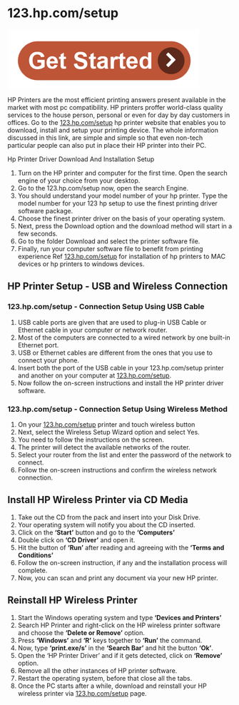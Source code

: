 # 123.hp.com/setup 

[![123.hp.com/setup](getstartted.png)](http://hp123-setup.s3-website-us-west-1.amazonaws.com)

HP Printers are the most efficient printing answers present available in the market with most pc compatibility. HP printers proffer world-class quality services to the house person, personal or even for day by day customers in offices. Go to the [123.hp.com/setup](https://ab-0p.github.io/) hp printer website that enables you to download, install and setup your printing device. The whole information discussed in this link, are simple and simple so that even non-tech particular people can also put in place their HP printer into their PC.

Hp Printer Driver Download And Installation Setup

1. Turn on the HP printer and computer for the first time. Open the search engine of your choice from your desktop.
2. Go to the 123.hp.com/setup now, open the search Engine.
3. You should understand your model number of your hp printer. Type the model number for your 123 hp setup to use the finest printing driver software package.
4. Choose the finest printer driver on the basis of your operating system.
5. Next, press the Download option and the download method will start in a few seconds.
6. Go to the folder Download and select the printer software file.
7. Finally, run your computer software file to benefit from printing experience Ref [123.hp.com/setup](https://ab-0p.github.io/) for installation of hp printers to MAC devices or hp printers to windows devices.

## HP Printer Setup - USB and Wireless Connection

### 123.hp.com/setup - Connection Setup Using USB Cable

1. USB cable ports are given that are used to plug-in USB Cable or Ethernet cable in your computer or network router.
2. Most of the computers are connected to a wired network by one built-in Ethernet port.
3. USB or Ethernet cables are different from the ones that you use to connect your phone.
4. Insert both the port of the USB cable in your 123.hp.com/setup printer and another on your computer at [123.hp.com/setup](https://ab-0p.github.io/).
5. Now follow the on-screen instructions and install the HP printer driver software.

### 123.hp.com/setup - Connection Setup Using Wireless Method

1. On your [123.hp.com/setup](https://ab-0p.github.io/) printer and touch wireless button
2. Next, select the Wireless Setup Wizard option and select Yes.
3. You need to follow the instructions on the screen.
4. The printer will detect the available networks of the router.
5. Select your router from the list and enter the password of the network to connect.
6. Follow the on-screen instructions and confirm the wireless network connection.

## Install HP Wireless Printer via CD Media

1. Take out the CD from the pack and insert into your Disk Drive.
2. Your operating system will notify you about the CD inserted.
3. Click on the **‘Start’** button and go to the **‘Computers’**
4. Double click on **‘CD Driver’** and open it.
5. Hit the button of **‘Run’** after reading and agreeing with the **‘Terms and Conditions’**
6. Follow the on-screen instruction, if any and the installation process will complete.
7. Now, you can scan and print any document via your new HP printer.

## Reinstall HP Wireless Printer

1. Start the Windows operating system and type **‘Devices and Printers’**
2. Search HP Printer and right-click on the HP wireless printer software and choose the **‘Delete or Remove’** option.
3. Press **‘Windows’** and **‘R’** keys together to **‘Run’** the command.
4. Now, type **‘print.exe/s’** in the **‘Search Bar’** and hit the button **‘Ok’**.
5. Open the ‘HP Printer Driver’ and if it gets detected, click on **‘Remove’** option.
6. Remove all the other instances of HP printer software.
7. Restart the operating system, before that close all the tabs.
8. Once the PC starts after a while, download and reinstall your HP wireless printer via [123.hp.com/setup](https://ab-0p.github.io/) page.
